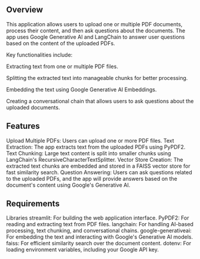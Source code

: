 ## Overview
This application allows users to upload one or multiple PDF documents, process their content, and then ask questions about the documents. The app uses Google Generative AI and LangChain to answer user questions based on the content of the uploaded PDFs.

Key functionalities include:

Extracting text from one or multiple PDF files.

Splitting the extracted text into manageable chunks for better processing.

Embedding the text using Google Generative AI Embeddings.

Creating a conversational chain that allows users to ask questions about the uploaded documents.

## Features
Upload Multiple PDFs: Users can upload one or more PDF files.
Text Extraction: The app extracts text from the uploaded PDFs using PyPDF2.
Text Chunking: Large text content is split into smaller chunks using LangChain's RecursiveCharacterTextSplitter.
Vector Store Creation: The extracted text chunks are embedded and stored in a FAISS vector store for fast similarity search.
Question Answering: Users can ask questions related to the uploaded PDFs, and the app will provide answers based on the document's content using Google's Generative AI.

## Requirements
Libraries
streamlit: For building the web application interface.
PyPDF2: For reading and extracting text from PDF files.
langchain: For handling AI-based processing, text chunking, and conversational chains.
google-generativeai: For embedding the text and interacting with Google's Generative AI models.
faiss: For efficient similarity search over the document content.
dotenv: For loading environment variables, including your Google API key.
